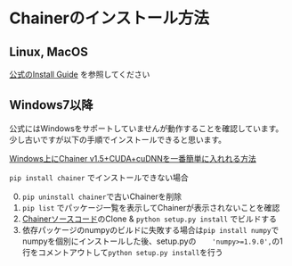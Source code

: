 # Chainerのインストール方法

## Linux, MacOS

[公式のInstall Guide](http://docs.chainer.org/en/stable/install.html) を参照してください

## Windows7以降

公式にはWindowsをサポートしていませんが動作することを確認しています。
少し古いですが以下の手順でインストールできると思います。

[Windows上にChainer v1.5+CUDA+cuDNNを一番簡単に入れれる方法](http://qiita.com/okuta/items/f985b9da6de33a016a75)

`pip install chainer` でインストールできない場合

0. `pip uninstall chainer`で古いChainerを削除
0. `pip list` でパッケージ一覧を表示してChainerが表示されないことを確認
0. [Chainerソースコード](https://github.com/pfnet/chainer)のClone & `python setup.py install` でビルドする
0. 依存パッケージのnumpyのビルドに失敗する場合は`pip install numpy`でnumpyを個別にインストールした後、setup.pyの`    'numpy>=1.9.0',`の1行をコメントアウトして`python setup.py install`を行う
